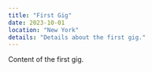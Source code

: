 ```yaml
---
title: "First Gig"
date: 2023-10-01
location: "New York"
details: "Details about the first gig."
---
```


Content of the first gig.
